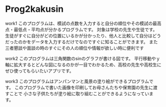 # Prog2kakusin
work1
このプログラムは、模試の点数を入力すると自分の順位やその模試の最高点・最低点・平均点が分かるプログラムです。
対象は学校の先生や生徒です。
生徒がすぐに自分がどの位置にいるかが分かったり、他人と比較して自分はどうだったのかをデータを入力するだけでなのですぐに知ることができます。
また三者懇談や面談の時のすぐにその人の順位や情報が欲しい時に便利です

work2
このプログラムは三角関数のsinのグラフが書ける図です。
平行移動やｙ軸に拡大するとどんな図になるのかが一目でわかるため、高校の先生や高校生にぜひ使ってもらいたいアプリです。

work3
このプログラムはアンパンマンと風景の塗り絵ができるプログラムです。
このプログラムで書いた画像を印刷してお母さんたちや保育園の先生に渡すことで
小さな子供たちが塗り絵に取り組むことができるようになっています。
